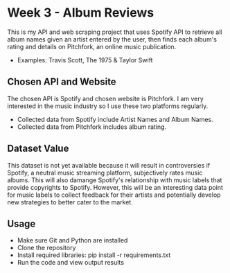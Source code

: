 # Week 3 - Album Reviews 
This is my API and web scraping project that uses Spotify API to retrieve all album names given an artist entered by the user, then finds each album's rating and details on Pitchfork, an online music publication.

- Examples: Travis Scott, The 1975 & Taylor Swift

## Chosen API and Website
The chosen API is Spotify and chosen website is Pitchfork. I am very interested in the music industry so I use these two platforms regularly.
- Collected data from Spotify include Artist Names and Album Names. 
- Collected data from Pitchfork includes album rating.

## Dataset Value 
This dataset is not yet available because it will result in controversies if Spotify, a neutral music streaming platform, subjectively rates music albums. This will also damange Spotify's relationship with music labels that provide copyrights to Spotify. However, this will be an interesting data point for music labels to collect feedback for their artists and potentially develop new strategies to better cater to the market.  

## Usage
- Make sure Git and Python are installed
- Clone the repository
- Install required libraries: pip install -r requirements.txt
- Run the code and view output results
